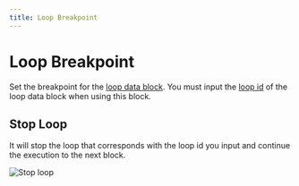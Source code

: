 ```yaml
---
title: Loop Breakpoint
---
```


# Loop Breakpoint

Set the breakpoint for the [loop data block](/blocks/loop-data.html#breakpoint). You must input the [loop id](/blocks/loop-data.md#loop-id) of the loop data block when using this block.

## Stop Loop

It will stop the loop that corresponds with the loop id you input and continue the execution to the next block.

![Stop loop](https://s3.ap-southeast-1.amazonaws.com/automa-pub/i/2024/12/03/mhqfa-yj.png)
